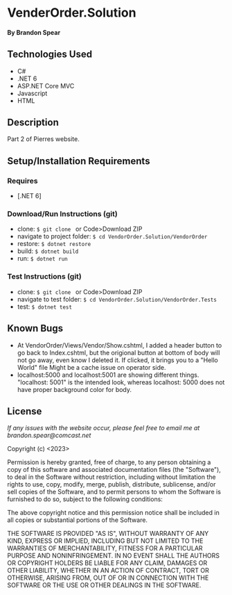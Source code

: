 # VenderOrder.Solution

#### By Brandon Spear

## Technologies Used

- C#
- .NET 6
- ASP.NET Core MVC
- Javascript
- HTML

## Description

Part 2 of Pierres website.

## Setup/Installation Requirements

### Requires

- [.NET 6]

### Download/Run Instructions (git)

- clone: `$ git clone ` or Code>Download ZIP
- navigate to project folder: `$ cd VendorOrder.Solution/VendorOrder`
- restore: `$ dotnet restore`
- build: `$ dotnet build`
- run: `$ dotnet run`

### Test Instructions (git)

- clone: `$ git clone ` or Code>Download ZIP
- navigate to test folder: `$ cd VendorOrder.Solution/VendorOrder.Tests`
- test: `$ dotnet test`

## Known Bugs

- At VendorOrder/Views/Vendor/Show.cshtml, I added a header button to go back to Index.cshtml, but the origional button at bottom of body will not go away, even know I deleted it. If clicked, it brings you to a "Hello World" file Might be a cache issue on operator side.
- localhost:5000 and localhost:5001 are showing different things. "localhost: 5001" is the intended look, whereas localhost: 5000 does not have proper background color for body.

## License

_If any issues with the website occur, please feel free to email me at brandon.spear@comcast.net_

Copyright (c) <2023> <Copyright Brandon Spear>

Permission is hereby granted, free of charge, to any person obtaining a copy
of this software and associated documentation files (the "Software"), to deal
in the Software without restriction, including without limitation the rights
to use, copy, modify, merge, publish, distribute, sublicense, and/or sell
copies of the Software, and to permit persons to whom the Software is
furnished to do so, subject to the following conditions:

The above copyright notice and this permission notice shall be included in all
copies or substantial portions of the Software.

THE SOFTWARE IS PROVIDED "AS IS", WITHOUT WARRANTY OF ANY KIND, EXPRESS OR
IMPLIED, INCLUDING BUT NOT LIMITED TO THE WARRANTIES OF MERCHANTABILITY,
FITNESS FOR A PARTICULAR PURPOSE AND NONINFRINGEMENT. IN NO EVENT SHALL THE
AUTHORS OR COPYRIGHT HOLDERS BE LIABLE FOR ANY CLAIM, DAMAGES OR OTHER
LIABILITY, WHETHER IN AN ACTION OF CONTRACT, TORT OR OTHERWISE, ARISING FROM,
OUT OF OR IN CONNECTION WITH THE SOFTWARE OR THE USE OR OTHER DEALINGS IN THE
SOFTWARE.